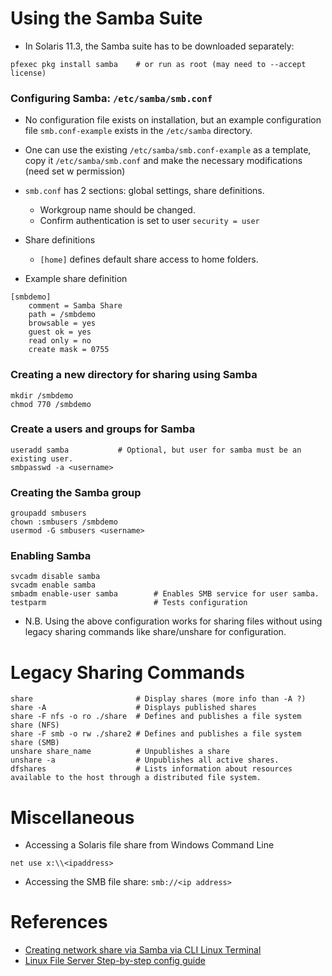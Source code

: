 # Using the Samba Suite
- In Solaris 11.3, the Samba suite has to be downloaded separately:

```
pfexec pkg install samba    # or run as root (may need to --accept license)
```


### Configuring Samba: `/etc/samba/smb.conf`
- No configuration file exists on installation, but an example configuration file `smb.conf-example` exists in the `/etc/samba` directory.
- One can use the existing `/etc/samba/smb.conf-example` as a template, copy it `/etc/samba/smb.conf` and make the necessary modifications (need set w permission)
- `smb.conf` has 2 sections: global settings, share definitions.

    - Workgroup name should be changed.
    - Confirm authentication is set to user `security = user`

- Share definitions
    - `[home]` defines default share access to home folders.
- Example share definition
```
[smbdemo]
    comment = Samba Share
    path = /smbdemo
    browsable = yes
    guest ok = yes
    read only = no
    create mask = 0755
```
### Creating a new directory for sharing using Samba
```
mkdir /smbdemo
chmod 770 /smbdemo
```

### Create a users and groups for Samba
```
useradd samba           # Optional, but user for samba must be an existing user.
smbpasswd -a <username>
```

### Creating the Samba group
```
groupadd smbusers
chown :smbusers /smbdemo
usermod -G smbusers <username>
```

### Enabling Samba
```
svcadm disable samba
svcadm enable samba
smbadm enable-user samba        # Enables SMB service for user samba.
testparm                        # Tests configuration
```
- N.B. Using the above configuration works for sharing files without using legacy sharing commands like share/unshare for configuration.

# Legacy Sharing Commands
```
share                       # Display shares (more info than -A ?)
share -A                    # Displays published shares
share -F nfs -o ro ./share  # Defines and publishes a file system share (NFS)
share -F smb -o rw ./share2 # Defines and publishes a file system share (SMB)
unshare share_name          # Unpublishes a share
unshare -a                  # Unpublishes all active shares.
dfshares                    # Lists information about resources available to the host through a distributed file system.
```

# Miscellaneous
- Accessing a Solaris file share from Windows Command Line
```
net use x:\\<ipaddress>
```
- Accessing the SMB file share: `smb://<ip address>`

# References
- [Creating network share via Samba via CLI Linux Terminal](https://help.ubuntu.com/community/How%20to%20Create%20a%20Network%20Share%20Via%20Samba%20Via%20CLI%20(Command-line%20interface/Linux%20Terminal)%20-%20Uncomplicated,%20Simple%20and%20Brief%20Way!)
- [Linux File Server Step-by-step config guide](http://www.tomsitpro.com/articles/linux-server-configuration-guide-book-excerpt,2-777-2.html)
